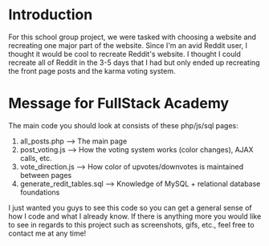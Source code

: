 # Introduction 
For this school group project, we were tasked with choosing a website and recreating one major part of the website. 
Since I'm an avid Reddit user, I thought it would be cool to recreate Reddit's website. I thought I could recreate 
all of Reddit in the 3-5 days that I had but only ended up recreating the front page posts and the karma voting system.

# Message for FullStack Academy
The main code you should look at consists of these php/js/sql pages: <br />
1. all_posts.php --> The main page <br />
2. post_voting.js --> How the voting system works (color changes), AJAX calls, etc. <br />
3. vote_direction.js --> How color of upvotes/downvotes is maintained between pages <br />
4. generate_redit_tables.sql --> Knowledge of MySQL + relational database foundations <br />

I just wanted you guys to see this code so you can get a general sense of how I code and what I already know. If there is anything more you would like to see in regards to this project such as screenshots, gifs, etc., feel free to contact me at any time!
